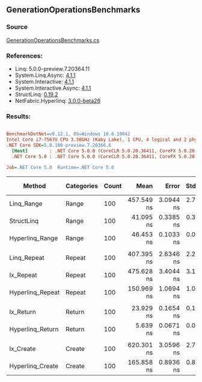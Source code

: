 ﻿## GenerationOperationsBenchmarks

### Source
[GenerationOperationsBenchmarks.cs](../NetFabric.Hyperlinq.Benchmarks/Benchmarks/GenerationOperationsBenchmarks.cs)

### References:
- Linq: 5.0.0-preview.7.20364.11
- System.Linq.Async: [4.1.1](https://www.nuget.org/packages/System.Linq.Async/4.1.1)
- System.Interactive: [4.1.1](https://www.nuget.org/packages/System.Interactive/4.1.1)
- System.Interactive.Async: [4.1.1](https://www.nuget.org/packages/System.Interactive.Async/4.1.1)
- StructLinq: [0.19.2](https://www.nuget.org/packages/StructLinq/0.19.2)
- NetFabric.Hyperlinq: [3.0.0-beta26](https://www.nuget.org/packages/NetFabric.Hyperlinq/3.0.0-beta26)

### Results:
``` ini

BenchmarkDotNet=v0.12.1, OS=Windows 10.0.19042
Intel Core i7-7567U CPU 3.50GHz (Kaby Lake), 1 CPU, 4 logical and 2 physical cores
.NET Core SDK=5.0.100-preview.7.20366.6
  [Host]        : .NET Core 5.0.0 (CoreCLR 5.0.20.36411, CoreFX 5.0.20.36411), X64 RyuJIT
  .NET Core 5.0 : .NET Core 5.0.0 (CoreCLR 5.0.20.36411, CoreFX 5.0.20.36411), X64 RyuJIT

Job=.NET Core 5.0  Runtime=.NET Core 5.0  

```
|           Method | Categories | Count |       Mean |     Error |    StdDev | Ratio |  Gen 0 | Gen 1 | Gen 2 | Allocated |
|----------------- |----------- |------ |-----------:|----------:|----------:|------:|-------:|------:|------:|----------:|
|       Linq_Range |      Range |   100 | 457.549 ns | 3.0944 ns | 2.7431 ns |  1.00 | 0.0191 |     - |     - |      40 B |
|       StructLinq |      Range |   100 |  41.095 ns | 0.3385 ns | 0.3166 ns |  0.09 |      - |     - |     - |         - |
|  Hyperlinq_Range |      Range |   100 |  46.453 ns | 0.1033 ns | 0.0916 ns |  0.10 |      - |     - |     - |         - |
|                  |            |       |            |           |           |       |        |       |       |           |
|      Linq_Repeat |     Repeat |   100 | 407.395 ns | 2.6346 ns | 2.2000 ns |  1.00 | 0.0153 |     - |     - |      32 B |
|        Ix_Repeat |     Repeat |   100 | 475.628 ns | 3.4044 ns | 3.1845 ns |  1.17 | 0.0191 |     - |     - |      40 B |
| Hyperlinq_Repeat |     Repeat |   100 | 150.969 ns | 1.0694 ns | 1.0003 ns |  0.37 |      - |     - |     - |         - |
|                  |            |       |            |           |           |       |        |       |       |           |
|        Ix_Return |     Return |   100 |  23.929 ns | 0.1654 ns | 0.1381 ns |  1.00 | 0.0191 |     - |     - |      40 B |
| Hyperlinq_Return |     Return |   100 |   5.639 ns | 0.0671 ns | 0.0627 ns |  0.24 |      - |     - |     - |         - |
|                  |            |       |            |           |           |       |        |       |       |           |
|        Ix_Create |     Create |   100 | 620.301 ns | 3.0596 ns | 2.7123 ns |  1.00 | 0.0534 |     - |     - |     112 B |
| Hyperlinq_Create |     Create |   100 | 165.858 ns | 0.8936 ns | 0.8359 ns |  0.27 | 0.0305 |     - |     - |      64 B |
